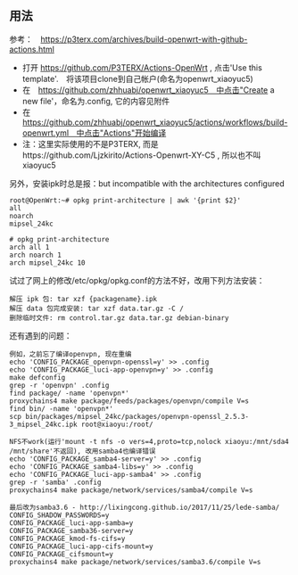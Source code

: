 ## 用法
参考：　https://p3terx.com/archives/build-openwrt-with-github-actions.html

 - 打开 https://github.com/P3TERX/Actions-OpenWrt , 点击'Use this template'.　将该项目clone到自己帐户(命名为openwrt_xiaoyuc5)
 - 在　https://github.com/zhhuabj/openwrt_xiaoyuc5　中点击"Create a new file'，命名为.config, 它的内容见附件
 - 在　https://github.com/zhhuabj/openwrt_xiaoyuc5/actions/workflows/build-openwrt.yml　中点击"Actions"开始编译
 - 注：这里实际使用的不是P3TERX, 而是https://github.com/Ljzkirito/Actions-Openwrt-XY-C5 , 所以也不叫xiaoyuc5

另外，安装ipk时总是报：but incompatible with the architectures configured
```
root@OpenWrt:~# opkg print-architecture | awk '{print $2}'
all
noarch
mipsel_24kc

# opkg print-architecture
arch all 1
arch noarch 1
arch mipsel_24kc 10
```
试过了网上的修改/etc/opkg/opkg.conf的方法不好，改用下列方法安装：
```
解压 ipk 包: tar xzf {packagename}.ipk
解压 data 包完成安装: tar xzf data.tar.gz -C /
删除临时文件: rm control.tar.gz data.tar.gz debian-binary
```
还有遇到的问题：
```
例如，之前忘了编译openvpn, 现在重编
echo 'CONFIG_PACKAGE_openvpn-openssl=y' >> .config
echo 'CONFIG_PACKAGE_luci-app-openvpn=y' >> .config
make defconfig
grep -r 'openvpn' .config
find package/ -name 'openvpn*'
proxychains4 make package/feeds/packages/openvpn/compile V=s
find bin/ -name 'openvpn*'
scp bin/packages/mipsel_24kc/packages/openvpn-openssl_2.5.3-3_mipsel_24kc.ipk root@xiaoyu:/root/

NFS不work(运行'mount -t nfs -o vers=4,proto=tcp,nolock xiaoyu:/mnt/sda4 /mnt/share'不返回), 改用samba4也编译错误
echo 'CONFIG_PACKAGE_samba4-server=y' >> .config
echo 'CONFIG_PACKAGE_samba4-libs=y' >> .config
echo 'CONFIG_PACKAGE_luci-app-samba4' >> .config
grep -r 'samba' .config
proxychains4 make package/network/services/samba4/compile V=s

最后改为samba3.6 - http://lixingcong.github.io/2017/11/25/lede-samba/
CONFIG_SHADOW_PASSWORDS=y
CONFIG_PACKAGE_luci-app-samba=y
CONFIG_PACKAGE_samba36-server=y
CONFIG_PACKAGE_kmod-fs-cifs=y
CONFIG_PACKAGE_luci-app-cifs-mount=y
CONFIG_PACKAGE_cifsmount=y
proxychains4 make package/network/services/samba3.6/compile V=s
```
